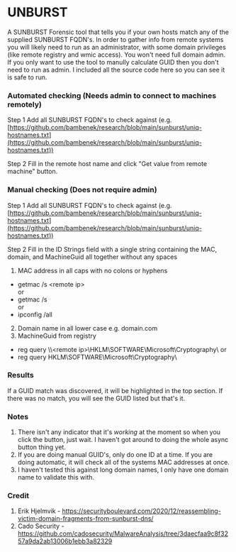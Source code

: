 # UNBURST

A SUNBURST Forensic tool that tells you if your own hosts match any of the supplied SUNBURST FQDN's.
In order to gather info from remote systems you will likely need to run as an administrator, with some domain privileges (like remote registry and wmic access).  You won't need full domain admin.
<br>If you only want to use the tool to manully calculate GUID then you don't need to run as admin. I included all the source code here so you can see it is safe to run.

### Automated checking (Needs admin to connect to machines remotely)
Step 1
Add all SUNBURST FQDN's to check against (e.g. [https://github.com/bambenek/research/blob/main/sunburst/uniq-hostnames.txt](https://github.com/bambenek/research/blob/main/sunburst/uniq-hostnames.txt))

Step 2
Fill in the remote host name and click "Get value from remote machine" button. 

### Manual checking (Does not require admin)
Step 1
Add all SUNBURST FQDN's to check against (e.g. [https://github.com/bambenek/research/blob/main/sunburst/uniq-hostnames.txt](https://github.com/bambenek/research/blob/main/sunburst/uniq-hostnames.txt))

Step 2
Fill in the ID Strings field with a single string containing the MAC, domain, and MachineGuid all together without any spaces

1. MAC address in all caps with no colons or hyphens
  - getmac /s \<remote ip\>
  <br>or
  - getmac /s
  <br>or
  - ipconfig /all
2. Domain name in all lower case e.g. domain.com
3. MachineGuid from registry
  - reg query \\\\\<remote ip\>\\HKLM\SOFTWARE\\Microsoft\\Cryptography\\
  or
  - reg query HKLM\\SOFTWARE\\Microsoft\\Cryptography\\

### Results
If a GUID match was discovered, it will be highlighted in the top section. If there was no match, you will see the GUID listed but that's it.

### Notes
1. There isn't any indicator that it's *working* at the moment so when you click the button, just wait. I haven't got around to doing the whole async button thing yet.
2. If you are doing manual GUID's, only do one ID at a time. If you are doing automatic, it will check all of the systems MAC addresses at once.
3. I haven't tested this against long domain names, I only have one domain name to validate this with.

### Credit
1. Erik Hjelmvik - https://securityboulevard.com/2020/12/reassembling-victim-domain-fragments-from-sunburst-dns/
2. Cado Security - https://github.com/cadosecurity/MalwareAnalysis/tree/3daecfaa9c8f3257a9da2ab13006b1ebb3a82329
